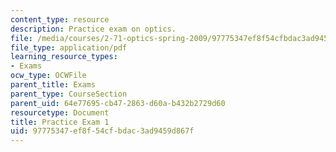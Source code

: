 ```yaml
---
content_type: resource
description: Practice exam on optics.
file: /media/courses/2-71-optics-spring-2009/97775347ef8f54cfbdac3ad9459d867f_MIT2_71S09_practice1.pdf
file_type: application/pdf
learning_resource_types:
- Exams
ocw_type: OCWFile
parent_title: Exams
parent_type: CourseSection
parent_uid: 64e77695-cb47-2863-d60a-b432b2729d60
resourcetype: Document
title: Practice Exam 1
uid: 97775347-ef8f-54cf-bdac-3ad9459d867f
---
```

